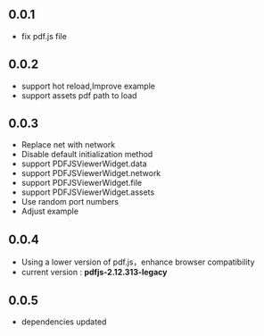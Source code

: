## 0.0.1
* fix pdf.js file 
## 0.0.2
* support hot reload,Improve example
* support assets pdf path to load
## 0.0.3
* Replace net with network
* Disable default initialization method
* support PDFJSViewerWidget.data
* support PDFJSViewerWidget.network
* support PDFJSViewerWidget.file
* support PDFJSViewerWidget.assets
* Use random port numbers
* Adjust example
## 0.0.4
* Using a lower version of pdf.js，enhance browser compatibility
* current version : **pdfjs-2.12.313-legacy**
## 0.0.5
* dependencies updated
